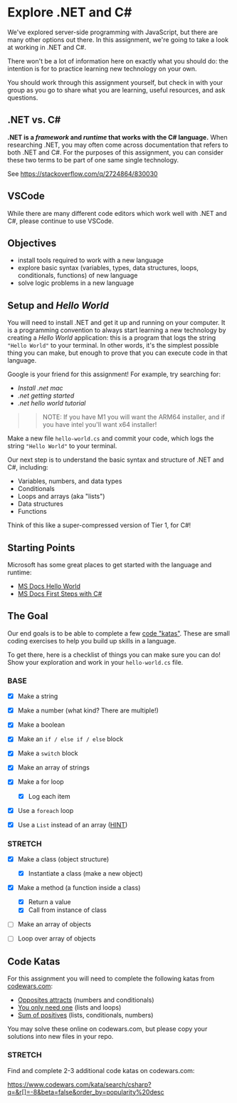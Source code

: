 # Explore .NET and C#

We've explored server-side programming with JavaScript, but there are many other options out there. In this assignment, we're going to take a look at working in .NET and C#.

There won't be a lot of information here on exactly what you should do: the intention is for to practice learning new technology on your own.

You should work through this assignment yourself, but check in with your group as you go to share what you are learning, useful resources, and ask questions.

## .NET vs. C#

**.NET is a _framework_ and _runtime_ that works with the C# language.** When researching .NET, you may often come across documentation that refers to both .NET and C#. For the purposes of this assignment, you can consider these two terms 
to be part of one same single technology.

See https://stackoverflow.com/q/2724864/830030

## VSCode

While there are many different code editors which work well with .NET and C#, please continue to use VSCode.

## Objectives

- install tools required to work with a new language
- explore basic syntax (variables, types, data structures, loops, conditionals, functions) of new language
- solve logic problems in a new language

## Setup and _Hello World_

You will need to install .NET and get it up and running on your computer. It is a programming convention to always start learning a new technology by creating a _Hello World_ application: this is a program that logs the string `"Hello World"` to your terminal. In other words, it's the simplest possible thing you can make, but enough to prove that you can execute code in that language.

Google is your friend for this assignment! For example, try searching for:

- _Install .net mac_
- _.net getting started_
- _.net hello world tutorial_


>>NOTE: If you have M1 you will want the ARM64 installer, and if you have intel you'll want x64 installer!

Make a new file `hello-world.cs` and commit your code, which logs the string `"Hello World"` to your terminal.

Our next step is to understand the basic syntax and structure of .NET and C#, including:

- Variables, numbers, and data types
- Conditionals
- Loops and arrays (aka "lists")
- Data structures
- Functions

Think of this like a super-compressed version of Tier 1, for C#!

## Starting Points

Microsoft has some great places to get started with the language and runtime:

- [MS Docs Hello World](https://dotnet.microsoft.com/en-us/learn/dotnet/hello-world-tutorial/intro)
- [MS Docs First Steps with C#](https://docs.microsoft.com/en-us/learn/paths/csharp-first-steps/?WT.mc_id=dotnet-35129-website)

## The Goal

Our end goals is to be able to complete a few [code "katas"](https://en.wikipedia.org/wiki/Kata_(programming)). These are small coding exercises to help you build up skills in a language. 

To get there, here is a checklist of things you can make sure you can do! Show your exploration and work in your `hello-world.cs` file.

### BASE
- [X] Make a string
- [X] Make a number (what kind? There are multiple!)
- [X] Make a boolean
- [X] Make an `if / else if / else` block
- [X] Make a `switch` block
- [X] Make an array of strings
- [X] Make a for loop
  - [X] Log each item
- [X] Use a `foreach` loop
- [X] Use a `List` instead of an array ([HINT](https://www.tutorialsteacher.com/csharp/csharp-list))


### STRETCH
- [x] Make a class (object structure)
  - [x] Instantiate a class (make a new object)
- [x] Make a method (a function inside a class)
  - [x]  Return a value
  - [x]  Call from instance of class
- [ ] Make an array of objects
- [ ] Loop over array of objects


## Code Katas

For this assignment you will need to complete the following katas from [codewars.com](https://www.codewars.com):

- [Opposites attracts](https://www.codewars.com/kata/555086d53eac039a2a000083/train/csharp) (numbers and conditionals)
- [You only need one](https://www.codewars.com/kata/57cc975ed542d3148f00015b/train/csharp) (lists and loops)
- [Sum of positives](https://www.codewars.com/kata/5715eaedb436cf5606000381/train/csharp) (lists, conditionals, numbers)

You may solve these online on codewars.com, but please copy your solutions into new files in your repo. 

### STRETCH

Find and complete 2-3 additional code katas on codewars.com:

https://www.codewars.com/kata/search/csharp?q=&r[]=-8&beta=false&order_by=popularity%20desc
